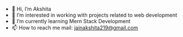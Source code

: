 - 👋 Hi, I’m Akshita
- 👀 I’m interested in working with projects related to web development
- 🌱 I’m currently learning Mern Stack Development
- 📫 How to reach me mail: jainakshita219@gmail.com

<!---
AJain921/AJain921 is a ✨ special ✨ repository because its `README.md` (this file) appears on your GitHub profile.
You can click the Preview link to take a look at your changes.
--->
